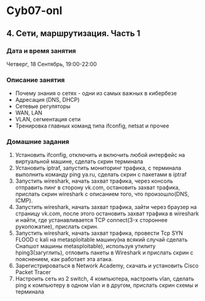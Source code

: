 # Cyb07-onl

## 4. Сети, маршрутизация. Часть 1

### Дата и время занятия
Четверг, 18 Сентябрь, 19:00-22:00

### Описание занятия
- Почему знания о сетях - одни из самых важных в кибербезе
- Адресация (DNS, DHCP)
- Сетевые регуляторы
- WAN, LAN
- VLAN, сегментация сети
- Тренировка главных команд типа ifconfig, netsat и прочее

### Домашние задания
1. Установить ifconfig, отключить и включить любой интерфейс на виртуальной машине, сделать скрин терминала
2. Установить iptraf, запустить мониторинг трафика, с терминала выполнить команду ping ya.ru, сделать скрин с пакетами в iptraf
3. Запустить wireshark, начать захват трафика, через консоль отправить пинг в сторону vk.com, остановить захват трафика, прислать скрин wireshark с описанием того, что произошло(DNS, ICMP).
4. Запустить wireshark, начать захват трафика, зайти через браузер на страницу vk.com, после этого остановить захват трафика в wireshark и найти, где устанавливается TCP connect(3-х стороннее рукопожатие), прислать скрин.
5. Запустить wireshark, начать захват трафика, провести Tcp SYN FLOOD с kali на metasploitable машину(на всякий случай сделать Снапшот машины metasploitable), используя утилиту hping3(загуглить), отловить пакеты в Wireshark и прислать скрин с пояснением, как работает эта атака.
6. Зарегистрироваться в Network Academy, скачать и установить Cisco Packet Tracer
7. Настроить сеть из 2 switch, 4 компьютера, настроить vlan, cделать ping к компьютеру в одном vlan и в другом, прислать скрин схемы и терминала
 



